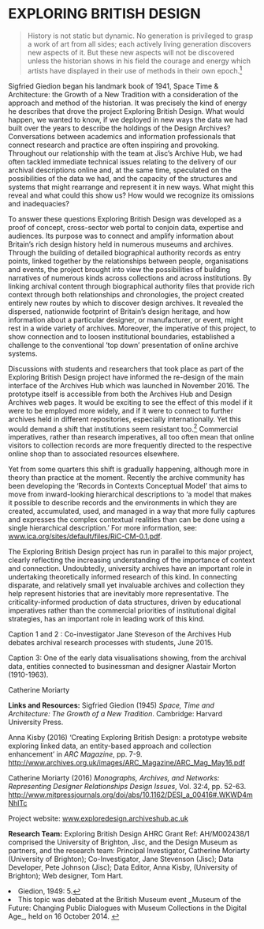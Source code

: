 # EXPLORING BRITISH DESIGN


>History is not static but dynamic. No generation is privileged to grasp a work of art from all sides; each actively living generation discovers new aspects of it. But these new aspects will not be discovered unless the historian shows in his field the courage and energy which artists have displayed in their use of methods in their own epoch.[<sup>1</sup>](#fn1)<a id="fnref1"></a>

Sigfried Giedion began his landmark book of 1941, Space Time & Architecture: the Growth of a New Tradition with a consideration of the approach and method of the historian. It was precisely the kind of energy he describes that drove the project Exploring British Design. What would happen, we wanted to know, if we deployed in new ways the data we had built over the years to describe the holdings of the Design Archives? Conversations between academics and information professionals that connect research and practice are often inspiring and provoking. Throughout our relationship with the team at Jisc’s Archive Hub, we had often tackled immediate technical issues relating to the delivery of our archival descriptions online and, at the same time, speculated on the possibilities of the data we had, and the capacity of the structures and systems that might rearrange and represent it in new ways. What might this reveal and what could this show us? How would we recognize its omissions and inadequacies?

To answer these questions Exploring British Design was developed as a proof of concept, cross-sector web portal to conjoin data, expertise and audiences. Its purpose was to connect and amplify information about Britain’s rich design history held in numerous museums and archives.  Through the building of detailed biographical authority records as entry points, linked together by the relationships between people, organisations and events, the project brought into view the possibilities of building narratives of numerous kinds across collections and across institutions. By linking archival content through biographical authority files that provide rich context through both relationships and chronologies, the project created entirely new routes by which to discover design archives. It revealed the dispersed, nationwide footprint of Britain’s design heritage, and how information about a particular designer, or manufacturer, or event, might rest in a wide variety of archives. Moreover, the imperative of this project, to show connection and to loosen institutional boundaries, established a challenge to the conventional ‘top down’ presentation of online archive systems.

Discussions with students and researchers that took place as part of the Exploring British Design project have informed the re-design of the main interface of the Archives Hub which was launched in November 2016. The prototype itself is accessible from both the Archives Hub and Design Archives web pages. It would be exciting to see the effect of this model if it were to be employed more widely, and if it were to connect to further archives held in different repositories, especially internationally. Yet this would demand a shift that institutions seem resistant too.[<sup>2</sup>](#fn2)<a id="fnref2"></a> Commercial imperatives, rather than research imperatives, all too often mean that online visitors to collection records are more frequently directed to the respective online shop than to associated resources elsewhere.

Yet from some quarters this shift is gradually happening, although more in theory than practice at the moment. Recently the archive community has been developing  the ‘Records in Contexts Conceptual Model’ that aims to move from inward-looking hierarchical descriptions to ‘a model that makes it possible to describe records and the environments in which they are created, accumulated, used, and managed in a way that more fully captures and expresses the complex contextual realities than can be done using a single hierarchical description.’ For more information, see: www.ica.org/sites/default/files/RiC-CM-0.1.pdf. 

The Exploring British Design project has run in parallel to this major project, clearly reflecting the increasing understanding of the importance of context and connection. Undoubtedly, university archives have an important role in undertaking theoretically informed research of this kind. In connecting disparate, and relatively small yet invaluable archives and collection they help represent histories that are inevitably more representative. The criticality-informed production of data structures, driven by educational imperatives rather than the commercial priorities of institutional digital strategies, has an important role in leading work of this kind. 


Caption 1 and 2 : Co-investigator Jane Steveson of the Archives Hub debates archival research processes with students, June 2015.

Caption 3: One of the early data visualisations showing, from the archival data, entities connected to businessman and designer Alastair Morton (1910-1963).


Catherine Moriarty


**Links and Resources:**
Sigfried Giedion (1945) _Space, Time and Architecture: The Growth of a New Tradition_. Cambridge: Harvard University Press.

Anna Kisby (2016) ‘Creating Exploring British Design: a prototype website exploring linked data, an entity-based approach and collection enhancement’ in _ARC Magazine_, pp. 7-9.
http://www.archives.org.uk/images/ARC_Magazine/ARC_Mag_May16.pdf

Catherine Moriarty (2016) _Monographs, Archives, and Networks: Representing Designer Relationships Design Issues_, Vol. 32:4, pp. 52-63.
http://www.mitpressjournals.org/doi/abs/10.1162/DESI_a_00416#.WKWD4mNhlTc

Project website: www.exploredesign.archiveshub.ac.uk

**Research Team:**
Exploring British Design AHRC Grant Ref: AH/M002438/1 comprised the University of Brighton, Jisc, and the Design Museum as partners, and the research team: Principal Investigator, Catherine Moriarty (University of Brighton); Co-Investigator, Jane Stevenson (Jisc); Data Developer, Pete Johnson (Jisc); Data Editor, Anna Kisby, (University of Brighton); Web designer, Tom Hart. 

<li id="fn1">Giedion, 1949: 5.<a href="#fnref1">↩</a>
</li>
<li id="fn2">This topic was debated at the British Museum event _Museum of the Future: Changing Public Dialogues with Museum Collections in the Digital Age_, held on 16 October 2014. <a href="#fnref2">↩</a>
</li>
